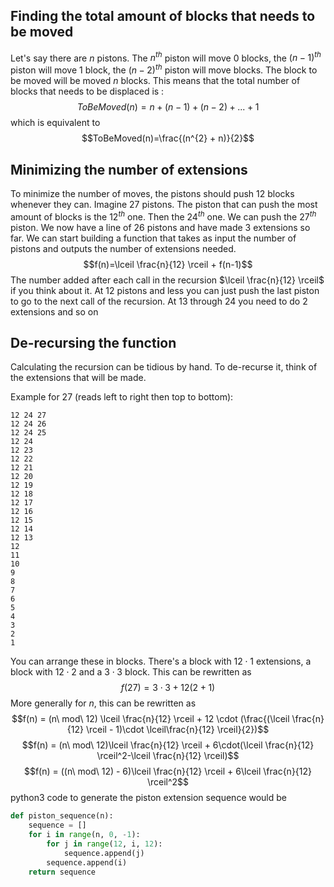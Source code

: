 ## Finding the total amount of blocks that needs to be moved

Let's say there are $n$ pistons. The $n^{th}$ piston will move $0$ blocks, the $(n-1)^{th}$ piston will move 1 block, the $(n-2)^{th}$ piston will move blocks. The block to be moved will be moved $n$ blocks. This means that the total number of blocks that needs to be displaced is : $$ToBeMoved(n)=n+(n-1)+(n-2)+ ... + 1$$
which is equivalent to $$ToBeMoved(n)=\frac{(n^{2} + n)}{2}$$
## Minimizing the number of extensions
To minimize the number of moves, the pistons should push 12 blocks whenever they can. Imagine $27$ pistons. The piston that can push the most amount of blocks is the $12^{th}$ one. Then the $24^{th}$ one. We can push the $27^{th}$ piston. We now have a line of $26$ pistons and have made $3$ extensions so far. We can start building a function that takes as input the number of pistons and outputs the number of extensions needed. $$f(n)=\lceil \frac{n}{12} \rceil + f(n-1)$$
The number added after each call in the recursion $\lceil \frac{n}{12} \rceil$ if you think about it. At $12$ pistons and less you can just push the last piston to go to the next call of the recursion. At $13$ through $24$ you need to do $2$ extensions and so on

## De-recursing the function
Calculating the recursion can be tidious by hand. To de-recurse it, think of the extensions that will be made.

Example for 27 (reads left to right then top to bottom):
```text
12 24 27
12 24 26
12 24 25
12 24
12 23
12 22
12 21
12 20
12 19
12 18
12 17
12 16
12 15
12 14
12 13
12
11
10
9
8
7
6
5
4
3
2
1
```

You can arrange these in blocks. There's a block with $12\cdot1$ extensions, a  block with $12 \cdot 2$ and a $3 \cdot 3$ block. This can be rewritten as $$f(27) = 3 \cdot 3 + 12(2 + 1)$$
More generally for $n$, this can be rewritten as 
$$f(n) = (n\ mod\ 12) \lceil \frac{n}{12} \rceil + 12 \cdot (\frac{(\lceil \frac{n}{12} \rceil - 1)\cdot \lceil\frac{n}{12} \rceil}{2})$$ 
$$f(n) = (n\ mod\ 12)\lceil \frac{n}{12} \rceil + 6\cdot(\lceil \frac{n}{12} \rceil^2-\lceil \frac{n}{12} \rceil)$$
$$f(n) = ((n\ mod\ 12) - 6)\lceil \frac{n}{12} \rceil + 6\lceil \frac{n}{12} \rceil^2$$
python3 code to generate the piston extension sequence would be 
```python
def piston_sequence(n):
	sequence = []
	for i in range(n, 0, -1):
		for j in range(12, i, 12):
			sequence.append(j)
		sequence.append(i)
	return sequence
```
